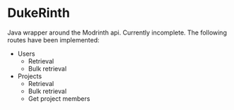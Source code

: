 # DukeRinth
Java wrapper around the Modrinth api. Currently incomplete. The following routes have been implemented:
 * Users
   * Retrieval
   * Bulk retrieval
 * Projects
   * Retrieval
   * Bulk retrieval
   * Get project members